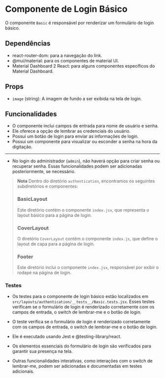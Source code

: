 # Componente de Login Básico

O componente `Basic` é responsável por renderizar um formulário de login básico.

## Dependências

- react-router-dom: para a navegação do link.
- @mui/material: para os componentes de material UI.
- Material Dashboard 2 React: para alguns componentes específicos do Material Dashboard.

## Props

- `image` (string): A imagem de fundo a ser exibida na tela de login.

## Funcionalidades

- O componente inclui campos de entrada para nome de usuário e senha.
- Ele oferece a opção de lembrar as credenciais do usuário.
- Possui um botão de login para enviar as informações de login.
- Possui um componente para visualizar ou esconder a senha na hora da digitação.

---

- No login do administrador (`admin`), não haverá opção para criar senha ou recuperar senha. Essas funcionalidades podem ser adicionadas posteriormente, se necessário.

> **Nota** Dentro do diretório `authentication`, encontramos os seguintes subdiretórios e componentes:
>
> ### BasicLayout
>
> Este diretório contém o componente `index.jsx`, que representa o layout básico para a página de login.
>
> ### CoverLayout
>
> O diretório `CoverLayout` contém o componente `index.js`, que define o layout de capa para a página de login.
>
> ### Footer
>
> Este diretório inclui o componente `index.jsx`, responsável por exibir o rodapé na página de login.

### Testes

- Os testes para o componente de login básico estão localizados em `src/layouts/authentication/__tests__/Basic.tests.jsx`. Esses testes verificam se o formulário de login é renderizado corretamente com os campos de entrada, o switch de lembrar-me e o botão de login.
  
- O teste verifica se o formulário de login é renderizado corretamente com os campos de entrada, o switch de lembrar-me e o botão de login.
- Ele é executado usando Jest e @testing-library/react.
- Os elementos essenciais do formulário de login são verificados para garantir sua presença na tela.
- Outras funcionalidades interativas, como interações com o switch de lembrar-me, podem ser adicionadas e documentadas em testes adicionais.
